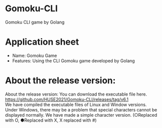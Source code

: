 # Gomoku-CLI
Gomoku CLI game by Golang


# Application sheet
- Name: Gomoku Game
- Features: Using the CLI Gomoku game developed by Golang
  
  
# About the release version:
About the release version:
You can download the executable file here.
https://github.com/HUSE2021/Gomoku-CLI/releases/tag/v6.1  
We have compiled the executable files of Linux and Window versions. Under Windows, there may be a problem that special characters cannot be displayed normally. We have made a simple character version. (○Replaced with O, ●Replaced with X, X replaced with #)

